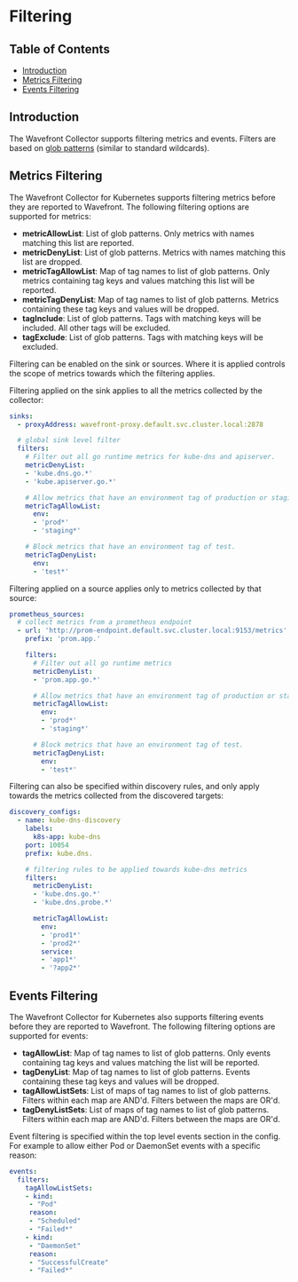 # Filtering

## Table of Contents
* [Introduction](#introduction)
* [Metrics Filtering](#metrics-filtering)
* [Events Filtering](#events-filtering)

## Introduction
The Wavefront Collector supports filtering metrics and events. Filters are based on [glob patterns](https://github.com/gobwas/glob#syntax) (similar to standard wildcards).

## Metrics Filtering

The Wavefront Collector for Kubernetes supports filtering metrics before they are reported to Wavefront. The following filtering options are supported for metrics:

  * **metricAllowList**: List of glob patterns. Only metrics with names matching this list are reported.
  * **metricDenyList**: List of glob patterns. Metrics with names matching this list are dropped.
  * **metricTagAllowList**: Map of tag names to list of glob patterns. Only metrics containing tag keys and values matching this list will be reported.
  * **metricTagDenyList**: Map of tag names to list of glob patterns. Metrics containing these tag keys and values will be dropped.
  * **tagInclude**: List of glob patterns. Tags with matching keys will be included. All other tags will be excluded.
  * **tagExclude**: List of glob patterns. Tags with matching keys will be excluded.

Filtering can be enabled on the sink or sources. Where it is applied controls the scope of metrics towards which the filtering applies.

Filtering applied on the sink applies to all the metrics collected by the collector:

```yaml
sinks:
  - proxyAddress: wavefront-proxy.default.svc.cluster.local:2878

  # global sink level filter
  filters:
    # Filter out all go runtime metrics for kube-dns and apiserver.
    metricDenyList:
    - 'kube.dns.go.*'
    - 'kube.apiserver.go.*'

    # Allow metrics that have an environment tag of production or staging
    metricTagAllowList:
      env:
      - 'prod*'
      - 'staging*'

    # Block metrics that have an environment tag of test.
    metricTagDenyList:
      env:
      - 'test*'
```

Filtering applied on a source applies only to metrics collected by that source:
```yaml
prometheus_sources:
  # collect metrics from a prometheus endpoint
  - url: 'http://prom-endpoint.default.svc.cluster.local:9153/metrics'
    prefix: 'prom.app.'

    filters:
      # Filter out all go runtime metrics
      metricDenyList:
      - 'prom.app.go.*'

      # Allow metrics that have an environment tag of production or staging
      metricTagAllowList:
        env:
        - 'prod*'
        - 'staging*'

      # Block metrics that have an environment tag of test.
      metricTagDenyList:
        env:
        - 'test*'
```

Filtering can also be specified within discovery rules, and only apply towards the metrics collected from the discovered targets:
```yaml
discovery_configs:
  - name: kube-dns-discovery
    labels:
      k8s-app: kube-dns
    port: 10054
    prefix: kube.dns.

    # filtering rules to be applied towards kube-dns metrics
    filters:
      metricDenyList:
      - 'kube.dns.go.*'
      - 'kube.dns.probe.*'

      metricTagAllowList:
        env:
        - 'prod1*'
        - 'prod2*'
        service:
        - 'app1*'
        - '?app2*'
```

## Events Filtering

The Wavefront Collector for Kubernetes also supports filtering events before they are reported to Wavefront. The following filtering options are supported for events:

* **tagAllowList**: Map of tag names to list of glob patterns. Only events containing tag keys and values matching the list will be reported.
* **tagDenyList**: Map of tag names to list of glob patterns. Events containing these tag keys and values will be dropped.
* **tagAllowListSets**: List of maps of tag names to list of glob patterns. Filters within each map are AND'd. Filters between the maps are OR'd.
* **tagDenyListSets**: List of maps of tag names to list of glob patterns. Filters within each map are AND'd. Filters between the maps are OR'd.

Event filtering is specified within the top level events section in the config. For example to allow either Pod or DaemonSet events with a specific reason:

```yaml
events:
  filters:
    tagAllowListSets:
    - kind:
     - "Pod"
     reason:
     - "Scheduled"
     - "Failed*"
    - kind:
     - "DaemonSet"
     reason:
     - "SuccessfulCreate"
     - "Failed*"
```
